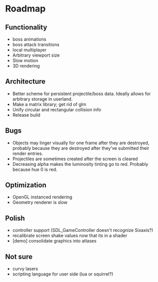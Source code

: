 # Roadmap

## Functionality
- boss animations
- boss attack transitions
- local multiplayer
- Arbitrary viewport size
- Slow motion
- 3D rendering

## Architecture
- Better scheme for persistent projectile/boss data. Ideally allows for arbitrary storage in userland.
- Make a matrix library; get rid of glm
- Unify circular and rectangular collision info
- Release build

## Bugs
- Objects may linger visually for one frame after they are destroyed, probably because they are destroyed after they've submitted their render entries.
- Projectiles are sometimes created after the screen is cleared
- Decreasing alpha makes the luminosity tinting go to red. Probably because hue 0 is red.

## Optimization
- OpenGL instanced rendering
- Geometry renderer is slow

## Polish
- controller support (SDL_GameController doesn't recognize Sixaxis?)
- recalibrate screen shake values now that its in a shader
- [demo] consolidate graphics into atlases

## Not sure
- curvy lasers
- scripting language for user side (lua or squirrel?)
